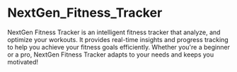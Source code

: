 # NextGen_Fitness_Tracker
NextGen Fitness Tracker is an intelligent fitness tracker that analyze, and optimize your workouts. It provides real-time insights and progress tracking to help you achieve your fitness goals efficiently. Whether you're a beginner or a pro, NextGen Fitness Tracker adapts to your needs and keeps you motivated! 
